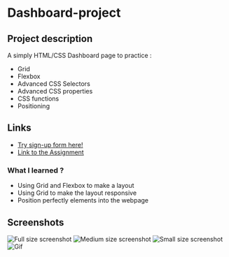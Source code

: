 # Dashboard-project

## Project description

A simply HTML/CSS Dashboard page to practice :

- Grid
- Flexbox
- Advanced CSS Selectors
- Advanced CSS properties
- CSS functions
- Positioning

## Links

- [Try sign-up form here!](https://nyf005.github.io/dashboard-project/)
- [Link to the Assignment](https://www.theodinproject.com/lessons/node-path-intermediate-html-and-css-admin-dashboard)

### What I learned ?

- Using Grid and Flexbox to make a layout
- Using Grid to make the layout responsive
- Position perfectly elements into the webpage

## Screenshots

![Full size screenshot](https://user-images.githubusercontent.com/32721495/173263315-accde813-852e-4596-98b6-a1caf679a0a2.png)
![Medium size screenshot](https://user-images.githubusercontent.com/32721495/173263318-c3775b95-1aeb-4871-92d2-0eb29c135112.png)
![Small size screenshot](https://user-images.githubusercontent.com/32721495/173263323-08981154-d47c-47d6-bd67-dfa580c03ecf.png)
![Gif](https://user-images.githubusercontent.com/32721495/173263333-d0e13c81-059c-42a5-8a28-63309df09f4c.gif)
